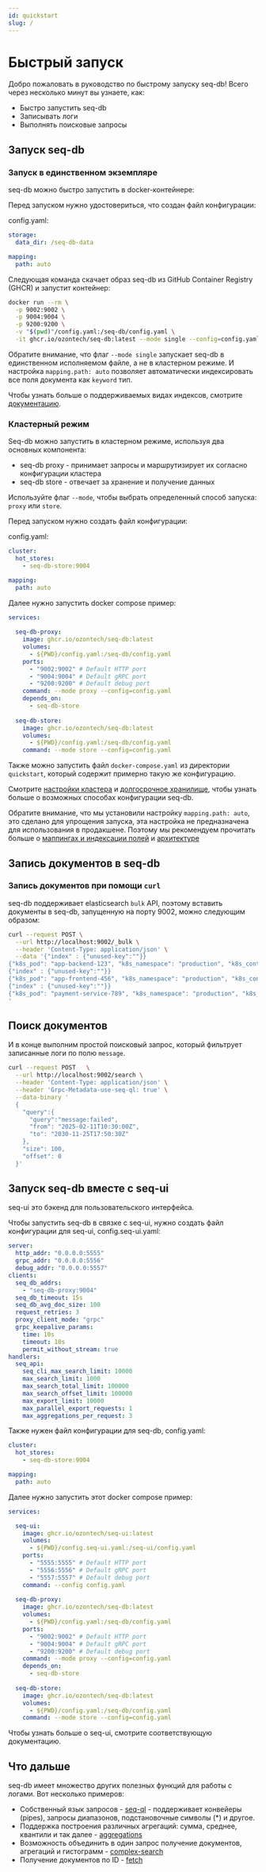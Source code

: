 ```yaml
---
id: quickstart
slug: /
---
```


# Быстрый запуск

Добро пожаловать в руководство по быстрому запуску seq-db! Всего через несколько минут вы узнаете, как:

- Быстро запустить seq-db
- Записывать логи
- Выполнять поисковые запросы

## Запуск seq-db

### Запуск в единственном экземпляре

seq-db можно быстро запустить в docker-контейнере:

Перед запуском нужно удостовериться, что создан файл конфигурации:

config.yaml:

```yaml
storage:
  data_dir: /seq-db-data

mapping:
  path: auto
```

Следующая команда скачает образ seq-db из GitHub Container Registry (GHCR) и запустит контейнер:

```bash
docker run --rm \
  -p 9002:9002 \
  -p 9004:9004 \
  -p 9200:9200 \
  -v "$(pwd)"/config.yaml:/seq-db/config.yaml \
  -it ghcr.io/ozontech/seq-db:latest --mode single --config=config.yaml
```

Обратите внимание, что флаг `--mode single` запускает seq-db в единственном исполняемом файле, а не в кластерном режиме.
И настройка `mapping.path: auto` позволяет автоматически индексировать все поля документа как `keyword` тип.

Чтобы узнать больше о поддерживаемых видах индексов, смотрите [документацию](./03-index-types.md).

### Кластерный режим

Seq-db можно запустить в кластерном режиме, используя два основных компонента:

- seq-db proxy - принимает запросы и маршрутизирует их согласно конфигурации кластера
- seq-db store - отвечает за хранение и получение данных

Используйте флаг `--mode`, чтобы выбрать определенный способ запуска: `proxy` или `store`.

Перед запуском нужно создать файл конфигурации:

config.yaml:

```yaml
cluster:
  hot_stores:
    - seq-db-store:9004

mapping:
  path: auto
```

Далее нужно запустить docker compose пример:

```yaml
services:
  
  seq-db-proxy:
    image: ghcr.io/ozontech/seq-db:latest
    volumes:
      - ${PWD}/config.yaml:/seq-db/config.yaml
    ports:
      - "9002:9002" # Default HTTP port
      - "9004:9004" # Default gRPC port
      - "9200:9200" # Default debug port
    command: --mode proxy --config=config.yaml
    depends_on:
      - seq-db-store
  
  seq-db-store:
    image: ghcr.io/ozontech/seq-db:latest
    volumes:
      - ${PWD}/config.yaml:/seq-db/config.yaml
    command: --mode store --config=config.yaml
```

Также можно запустить файл `docker-compose.yaml` из директории `quickstart`, который содержит примерно такую же конфигурацию.

Смотрите [настройки кластера](02-configuration.md#cluster-configuration) и [долгосрочное хранилище](07-long-term-store.md),
чтобы узнать больше о возможных способах конфигурации seq-db.

Обратите внимание, что мы установили настройку `mapping.path: auto`, это сделано для упрощения запуска, эта настройка не предназначена для использования в продакшене.
Поэтому мы рекомендуем прочитать больше о [маппингах и индексации полей](03-index-types.md) и [архитектуре](13-architecture.md)

## Запись документов в seq-db

### Запись документов при помощи `curl`

seq-db поддерживает elasticsearch `bulk` API, поэтому вставить документы в seq-db, запущенную на порту 9002, можно следующим образом:

```bash
curl --request POST \
  --url http://localhost:9002/_bulk \
  --header 'Content-Type: application/json' \
  --data '{"index" : {"unused-key":""}}
{"k8s_pod": "app-backend-123", "k8s_namespace": "production", "k8s_container": "app-backend", "request": "POST", "request_uri": "/api/v1/orders", "message": "New order created successfully"}
{"index" : {"unused-key":""}}
{"k8s_pod": "app-frontend-456", "k8s_namespace": "production", "k8s_container": "app-frontend", "request": "GET", "request_uri": "/api/v1/products", "message": "Product list retrieved"}
{"index" : {"unused-key":""}}
{"k8s_pod": "payment-service-789", "k8s_namespace": "production", "k8s_container": "payment-service", "request": "POST", "request_uri": "/api/v1/payments", "message": "failed"}
'
```

## Поиск документов

И в конце выполним простой поисковый запрос, который фильтрует записанные логи по полю `message`.

```bash
curl --request POST   \
  --url http://localhost:9002/search \
  --header 'Content-Type: application/json' \
  --header 'Grpc-Metadata-use-seq-ql: true' \
  --data-binary '
  {
    "query":{
      "query":"message:failed",
      "from": "2025-02-11T10:30:00Z",
      "to": "2030-11-25T17:50:30Z"
    },
    "size": 100,
    "offset": 0
  }'
```

## Запуск seq-db вместе с seq-ui

seq-ui это бэкенд для пользовательского интерфейса.

Чтобы запустить seq-db в связке с seq-ui, нужно создать файл конфигурации для seq-ui, config.seq-ui.yaml:

```yaml
server:
  http_addr: "0.0.0.0:5555"
  grpc_addr: "0.0.0.0:5556"
  debug_addr: "0.0.0.0:5557"
clients:
  seq_db_addrs:
    - "seq-db-proxy:9004"
  seq_db_timeout: 15s
  seq_db_avg_doc_size: 100
  request_retries: 3
  proxy_client_mode: "grpc"
  grpc_keepalive_params:
    time: 10s
    timeout: 10s
    permit_without_stream: true
handlers:
  seq_api:
    seq_cli_max_search_limit: 10000
    max_search_limit: 1000
    max_search_total_limit: 100000
    max_search_offset_limit: 100000
    max_export_limit: 10000
    max_parallel_export_requests: 1
    max_aggregations_per_request: 3
```

Также нужен файл конфигурации для seq-db, config.yaml:

```yaml
cluster:
  hot_stores:
    - seq-db-store:9004

mapping:
  path: auto
```

Далее нужно запустить этот docker compose пример:

```yaml
services:

  seq-ui:
    image: ghcr.io/ozontech/seq-ui:latest
    volumes:
      - ${PWD}/config.seq-ui.yaml:/seq-ui/config.yaml
    ports:
      - "5555:5555" # Default HTTP port
      - "5556:5556" # Default gRPC port
      - "5557:5557" # Default debug port
    command: --config config.yaml
  
  seq-db-proxy:
    image: ghcr.io/ozontech/seq-db:latest
    volumes:
      - ${PWD}/config.yaml:/seq-db/config.yaml
    ports:
      - "9002:9002" # Default HTTP port
      - "9004:9004" # Default gRPC port
      - "9200:9200" # Default debug port
    command: --mode proxy --config=config.yaml
    depends_on:
      - seq-db-store
  
  seq-db-store:
    image: ghcr.io/ozontech/seq-db:latest
    volumes:
      - ${PWD}/config.yaml:/seq-db/config.yaml
    command: --mode store --config=config.yaml
```

Чтобы узнать больше о seq-ui, смотрите соответствующую документацию.

## Что дальше

seq-db имеет множество других полезных функций для работы с логами. Вот несколько примеров:

- Собственный язык запросов - [seq-ql](05-seq-ql.md) - поддерживает конвейеры (pipes), запросы диапазонов, подстановочные символы (*) и другое.
- Поддержка построения различных агрегаций: сумма, среднее, квантили и так далее - [aggregations](13-aggregations.md)
- Возможность объединить в один запрос получение документов, агрегаций и гистограмм - [complex-search](10-public-api.md#complexsearch)
- Получение документов по ID - [fetch](10-public-api.md#fetch)
